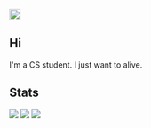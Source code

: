 <p align="left">
  <a href="https://github.com/kanade-o">
    <img height="20" src="https://komarev.com/ghpvc/?username=kanade-o" />
  </a>
</p>

## Hi 
I'm a CS student. 
I just want to alive. 

## Stats
![](http://github-profile-summary-cards.vercel.app/api/cards/profile-details?username=kanade-o&theme=gruvbox)
![](http://github-profile-summary-cards.vercel.app/api/cards/stats?username=kanade-o&theme=gruvbox)
![](http://github-profile-summary-cards.vercel.app/api/cards/productive-time?username=kanade-o&theme=gruvbox&utcOffset=9)

